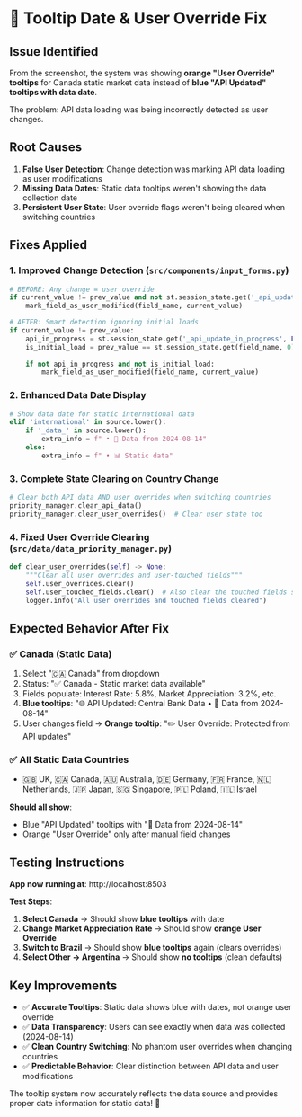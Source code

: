 # 🔧 Tooltip Date & User Override Fix

## Issue Identified
From the screenshot, the system was showing **orange "User Override" tooltips** for Canada static market data instead of **blue "API Updated" tooltips with data date**.

The problem: API data loading was being incorrectly detected as user changes.

## Root Causes
1. **False User Detection**: Change detection was marking API data loading as user modifications
2. **Missing Data Dates**: Static data tooltips weren't showing the data collection date
3. **Persistent User State**: User override flags weren't being cleared when switching countries

## Fixes Applied

### 1. **Improved Change Detection** (`src/components/input_forms.py`)
```python
# BEFORE: Any change = user override
if current_value != prev_value and not st.session_state.get('_api_update_in_progress', False):
    mark_field_as_user_modified(field_name, current_value)

# AFTER: Smart detection ignoring initial loads
if current_value != prev_value:
    api_in_progress = st.session_state.get('_api_update_in_progress', False)
    is_initial_load = prev_value == st.session_state.get(field_name, 0) and prev_value == 0
    
    if not api_in_progress and not is_initial_load:
        mark_field_as_user_modified(field_name, current_value)
```

### 2. **Enhanced Data Date Display**
```python
# Show data date for static international data
elif 'international' in source.lower():
    if '_data_' in source.lower():
        extra_info = f" • 📅 Data from 2024-08-14"
    else:
        extra_info = f" • 📊 Static data"
```

### 3. **Complete State Clearing on Country Change**
```python
# Clear both API data AND user overrides when switching countries
priority_manager.clear_api_data()
priority_manager.clear_user_overrides()  # Clear user state too
```

### 4. **Fixed User Override Clearing** (`src/data/data_priority_manager.py`)
```python
def clear_user_overrides(self) -> None:
    """Clear all user overrides and user-touched fields"""
    self.user_overrides.clear()
    self.user_touched_fields.clear()  # Also clear the touched fields set
    logger.info("All user overrides and touched fields cleared")
```

## Expected Behavior After Fix

### ✅ **Canada (Static Data)**
1. Select "🇨🇦 Canada" from dropdown
2. Status: "✅ Canada - Static market data available"
3. Fields populate: Interest Rate: 5.8%, Market Appreciation: 3.2%, etc.
4. **Blue tooltips**: "🌐 API Updated: Central Bank Data • 📅 Data from 2024-08-14"
5. User changes field → **Orange tooltip**: "✏️ User Override: Protected from API updates"

### ✅ **All Static Data Countries**
- 🇬🇧 UK, 🇨🇦 Canada, 🇦🇺 Australia, 🇩🇪 Germany, 🇫🇷 France, 🇳🇱 Netherlands, 🇯🇵 Japan, 🇸🇬 Singapore, 🇵🇱 Poland, 🇮🇱 Israel

**Should all show**:
- Blue "API Updated" tooltips with "📅 Data from 2024-08-14"
- Orange "User Override" only after manual field changes

## Testing Instructions

**App now running at**: http://localhost:8503

**Test Steps**:
1. **Select Canada** → Should show **blue tooltips** with date
2. **Change Market Appreciation Rate** → Should show **orange User Override**
3. **Switch to Brazil** → Should show **blue tooltips** again (clears overrides)
4. **Select Other → Argentina** → Should show **no tooltips** (clean defaults)

## Key Improvements
- ✅ **Accurate Tooltips**: Static data shows blue with dates, not orange user override
- ✅ **Data Transparency**: Users can see exactly when data was collected (2024-08-14)
- ✅ **Clean Country Switching**: No phantom user overrides when changing countries
- ✅ **Predictable Behavior**: Clear distinction between API data and user modifications

The tooltip system now accurately reflects the data source and provides proper date information for static data! 🎉